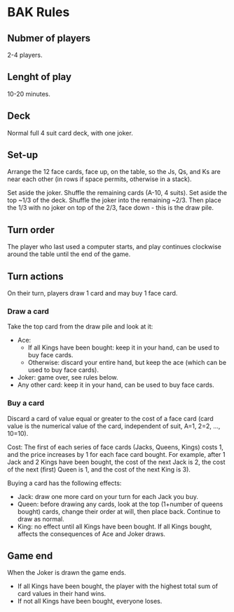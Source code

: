 # BAK Rules

## Nubmer of players

2-4 players.

## Lenght of play

10-20 minutes.

## Deck

Normal full 4 suit card deck, with one joker.

## Set-up

Arrange the 12 face cards, face up, on the table, so the Js, Qs, and Ks are near each other (in rows if space permits, otherwise in a stack).

Set aside the joker. Shuffle the remaining cards (A-10, 4 suits). Set aside the top ~1/3 of the deck. Shuffle the joker into the remaining ~2/3. Then place the 1/3 with no joker on top of the 2/3, face down - this is the draw pile.

## Turn order

The player who last used a computer starts, and play continues clockwise around the table until the end of the game.

## Turn actions

On their turn, players draw 1 card and may buy 1 face card.

### Draw a card

Take the top card from the draw pile and look at it:
- Ace: 
  - If all Kings have been bought: keep it in your hand, can be used to buy face cards.
  - Otherwise: discard your entire hand, but keep the ace (which can be used to buy face cards).
- Joker: game over, see rules below.
- Any other card: keep it in your hand, can be used to buy face cards.

### Buy a card

Discard a card of value equal or greater to the cost of a face card (card value is the numerical value of the card, independent of suit, A=1, 2=2, ..., 10=10).

Cost: The first of each series of face cards (Jacks, Queens, Kings) costs 1, and the price increases by 1 for each face card bought. For example, after 1 Jack and 2 Kings have been bought, the cost of the next Jack is 2, the cost of the next (first) Queen is 1, and the cost of the next King is 3).

Buying a card has the following effects:
- Jack: draw one more card on your turn for each Jack you buy.
- Queen: before drawing any cards, look at the top (1+number of queens bought) cards, change their order at will, then place back. Continue to draw as normal.
- King: no effect until all Kings have been bought. If all Kings bought, affects the consequences of Ace and Joker draws.

## Game end

When the Joker is drawn the game ends. 
- If all Kings have been bought, the player with the highest total sum of card values in their hand wins. 
- If not all Kings have been bought, everyone loses.
